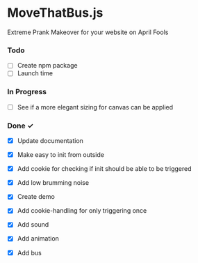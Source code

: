 # MoveThatBus.js

Extreme Prank Makeover for your website on April Fools

### Todo

- [ ] Create npm package  
- [ ] Launch time  

### In Progress

- [ ] See if a more elegant sizing for canvas can be applied  

### Done ✓

- [x] Update documentation  
- [x] Make easy to init from outside  
- [x] Add cookie for checking if init should be able to be triggered  
- [x] Add low brumming noise  
- [x] Create demo  
- [x] Add cookie-handling for only triggering once  
- [x] Add sound  
- [x] Add animation  
- [x] Add bus  

